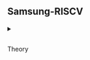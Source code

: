 ## Samsung-RISCV

<details>
<summary><h2></h2> Theory</h2> </summary>
<br>
  
# Task-1
# Running and understanding the C-based code on RISC-V architecture. 
![Screenshot 2025-01-06 161342](https://github.com/user-attachments/assets/38e1ac95-70a7-4b07-b2a9-9023f2dea1ec)
  
![Screenshot 2025-01-06 231204](https://github.com/user-attachments/assets/89392d20-b827-4779-9808-1b81ba609b0b)

